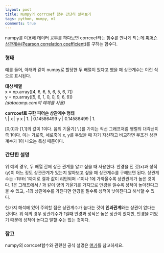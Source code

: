 ```yaml
---
layout: post
title: Numpy의 corrcoef 함수 간단히 살펴보기
tags: python, numpy, ml
comments: true    
---
```

  
numpy를 이용해 데이터 공부를 하다보면 corrcoef라는 함수를 만나게 되는데 [피어슨 상관계수(Pearson correlation coefficient)](https://ko.wikipedia.org/wiki/%EC%83%81%EA%B4%80%EB%B6%84%EC%84%9D#%ED%94%BC%EC%96%B4%EC%8A%A8_%EC%83%81%EA%B4%80%EA%B3%84%EC%88%98)를 구하는 함수다. 
  
### 형태  
예를 들어, 아래와 같이 numpy로 할당한 두 배열이 있다고 했을 때 상관계수는 이런 식으로 표시된다.
   
**대상 배열**  
x = np.array([4, 6, 6, 5, 6, 5, 6, 7])  
y = np.array([5, 6, 1, 0, 0, 9, 6, 9])  
*(datacamp.com의 예제를 사용)*  
   
**corrcoef로 구한 피어슨 상관계수 형태**  
 \ | x | y 
 x | 1. | 0.14586499 
 y | 0.14586499 | 1. 
  
[0,0]과 [1,1]의 값이 1이다. 음의 기울기( \ )를 가지는 직선 그래프처럼 행렬의 대각선이 쭉 1이다. 이는 가로축, 세로축에 x, y를 두었을 때 자기 자신하고 비교하면 무조건 상관계수가 1이 나오는 특성 때문이다. 

### 간단한 설명
위 예의 경우, 두 배열 간에 상관 관계를 알고 싶을 때 사용한다. 안경을 낀 것(x)과 성적(y)이 어느 정도 상관관계가 있는지 알아보고 싶을 때 상관계수를 구해보면 된다. 상관계수는 -1부터 1까지로 결과 값이 리턴되며 -1이나 1에 가까울수록 상관관계가 높은 것이다. 1은 그래프에서 / 과 같이 양의 기울기를 가지므로 안경을 낄수록 성적이 높아진다고 볼 수 있고, -1의 상관계수를 가진다면 안경을 낄수록 성적이 낮아진다고 해석할 수 있다.
  
한가지 해석에 있어 주의할 점은 상관계수가 높다는 것이 **인과관계**와는 상관이 없다는 것이다. 위 예의 경우 상관계수가 1일때 안경과 성적은 높은 상관이 있지만, 안경을 끼었기 때문에 성적이 높다고 말할 수는 없는 것이다.
  
### 참고
numpy의 corrcoef함수와 관련한 공식 설명은 [여기](https://docs.scipy.org/doc/numpy-1.13.0/reference/generated/numpy.corrcoef.html)를 참고하세요.
  


